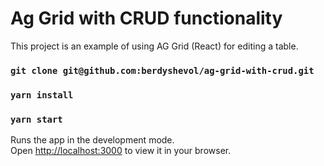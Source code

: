 # Ag Grid with CRUD functionality

This project is an example of using AG Grid (React) for editing a table.

### `git clone git@github.com:berdyshevol/ag-grid-with-crud.git`
### `yarn install`
### `yarn start`

Runs the app in the development mode.\
Open [http://localhost:3000](http://localhost:3000) to view it in your browser.
